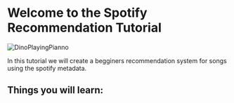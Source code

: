 # Welcome to the Spotify Recommendation Tutorial

![DinoPlayingPianno](https://github.com/freddietheodo/Training-Notebooks/assets/117086272/d40ee1da-ef6d-42e3-856d-d000bbef22fb)


In this tutorial we will create a begginers recommendation system for songs using the spotify metadata.

Things you will learn:
- 
